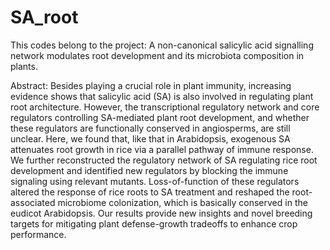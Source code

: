 # SA_root
This codes belong to the project: A non-canonical salicylic acid signalling network modulates root development and its microbiota composition in plants.

Abstract: Besides playing a crucial role in plant immunity, increasing evidence shows that salicylic acid (SA) is also involved in regulating plant root architecture. However, 
the transcriptional regulatory network and core regulators controlling SA-mediated plant root development, and whether these regulators are functionally conserved in angiosperms,
are still unclear. Here, we found that, like that in Arabidopsis, exogenous SA attenuates root growth in rice via a parallel pathway of immune response. We further reconstructed
the regulatory network of SA regulating rice root development and identified new regulators by blocking the immune signaling using relevant mutants. Loss-of-function of these 
regulators altered the response of rice roots to SA treatment and reshaped the root-associated microbiome colonization, which is basically conserved in the eudicot Arabidopsis. 
Our results provide new insights and novel breeding targets for mitigating plant defense-growth tradeoffs to enhance crop performance. 

